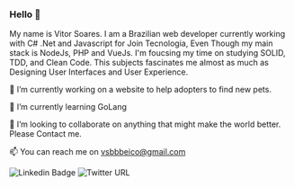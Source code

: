 ### Hello 👋

My name is Vitor Soares. I am a Brazilian web developer currently working with C# .Net and Javascript for Join Tecnologia, Even Though my main stack is NodeJs, PHP and VueJs.
I'm foucsing my time on studying SOLID, TDD, and Clean Code. This subjects fascinates me almost as much as Designing User Interfaces and User Experience.

🔭 I’m currently working on a website to help adopters to find new pets.

🌱 I’m currently learning GoLang

👯 I’m looking to collaborate on anything that might make the world better. Please Contact me.

📫 You can reach me on vsbbbeico@gmail.com 

![Linkedin Badge](https://img.shields.io/badge/-LinkedIn-blue?style=flat-square&logo=Linkedin&logoColor=white&link=https://www.linkedin.com/in/vitorhsoares)
![Twitter URL](https://img.shields.io/twitter/url?label=Twitter%3A%20vhasoares&style=social&url=https%3A%2F%2Ftwitter.com%2Fvhasoares)

